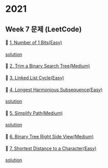 # 2021
## Week 7 문제 (LeetCode)

####
👀 [1. Number of 1 Bits(Easy)](https://leetcode.com/problems/number-of-1-bits/)
####
[solution](https://github.com/so-ohee/Algorithm/blob/main/src/me/algo/LeetCode/L_191.java)


####
👀 [2. Trim a Binary Search Tree(Medium)](https://leetcode.com/problems/trim-a-binary-search-tree/)
####


####
👀 [3. Linked List Cycle(Easy)](https://leetcode.com/problems/linked-list-cycle/)
####


####
👀 [4. Longest Harmonious Subsequence(Easy)](https://leetcode.com/problems/longest-harmonious-subsequence/)
####
[solution](https://github.com/so-ohee/Algorithm/blob/main/src/me/algo/LeetCode/L_594.java)


####
👀 [5. Simplify Path(Medium)](https://leetcode.com/problems/simplify-path/)
####
[solution](https://github.com/so-ohee/Algorithm/blob/main/src/me/algo/LeetCode/L_71.java)


####
👀 [6. Binary Tree Right Side View(Medium)](https://leetcode.com/problems/binary-tree-right-side-view/)
####



####
👀 [7. Shortest Distance to a Character(Easy)](https://leetcode.com/problems/shortest-distance-to-a-character/)
####
[solution](https://github.com/so-ohee/Algorithm/blob/main/src/me/algo/LeetCode/L_821.java)